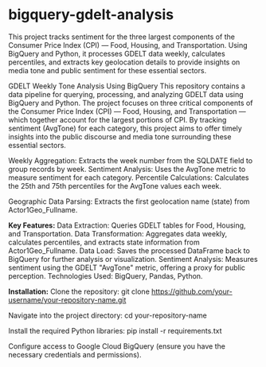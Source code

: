 # bigquery-gdelt-analysis
This project tracks sentiment for the three largest components of the Consumer Price Index (CPI) — Food, Housing, and Transportation. Using BigQuery and Python, it processes GDELT data weekly, calculates percentiles, and extracts key geolocation details to provide insights on media tone and public sentiment for these essential sectors.

GDELT Weekly Tone Analysis Using BigQuery
This repository contains a data pipeline for querying, processing, and analyzing GDELT data using BigQuery and Python. The project focuses on three critical components of the Consumer Price Index (CPI) — Food, Housing, and Transportation — which together account for the largest portions of CPI. By tracking sentiment (AvgTone) for each category, this project aims to offer timely insights into the public discourse and media tone surrounding these essential sectors.

Weekly Aggregation: Extracts the week number from the SQLDATE field to group records by week.
Sentiment Analysis: Uses the AvgTone metric to measure sentiment for each category.
Percentile Calculations: Calculates the 25th and 75th percentiles for the AvgTone values each week.

Geographic Data Parsing: Extracts the first geolocation name (state) from Actor1Geo_Fullname.

**Key Features:**
Data Extraction: Queries GDELT tables for Food, Housing, and Transportation.
Data Transformation: Aggregates data weekly, calculates percentiles, and extracts state information from Actor1Geo_Fullname.
Data Load: Saves the processed DataFrame back to BigQuery for further analysis or visualization.
Sentiment Analysis: Measures sentiment using the GDELT "AvgTone" metric, offering a proxy for public perception.
Technologies Used: BigQuery, Pandas, Python.

**Installation:**
Clone the repository:
git clone https://github.com/your-username/your-repository-name.git

Navigate into the project directory:
cd your-repository-name

Install the required Python libraries:
pip install -r requirements.txt

Configure access to Google Cloud BigQuery (ensure you have the necessary credentials and permissions).


